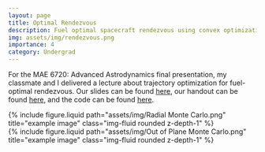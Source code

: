 ```yaml
---
layout: page
title: Optimal Rendezvous
description: Fuel optimal spacecraft rendezvous using convex optimization. 
img: assets/img/rendezvous.png
importance: 4
category: Undergrad
---
```

For the MAE 6720: Advanced Astrodynamics final presentation, my classmate and I delivered a lecture about trajectory optimization for fuel-optimal rendezvous. Our slides can be found [here](/assets/pdf/MAE_6720_Lecture_Slides.pdf), our handout can be found [here](/assets/pdf/MAE_6720_Lecture_Handout.pdf), and the code can be found [here](https://github.com/govindchari/opt-rendezvous).


<div class="row">
    <div class="col-sm mt-3 mt-md-0">
        {% include figure.liquid path="assets/img/Radial Monte Carlo.png" title="example image" class="img-fluid rounded z-depth-1" %}
    </div>
    <div class="col-sm mt-3 mt-md-0">
        {% include figure.liquid path="assets/img/Out of Plane Monte Carlo.png" title="example image" class="img-fluid rounded z-depth-1" %}
    </div>
</div>


